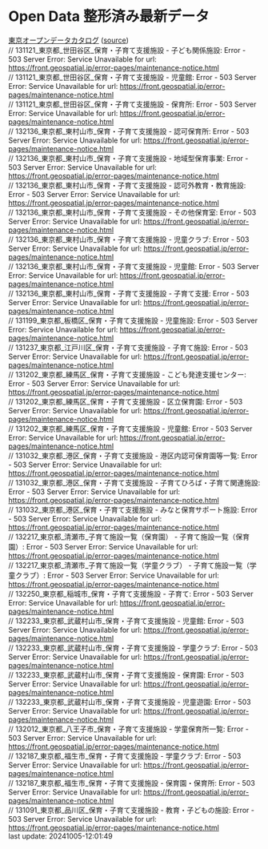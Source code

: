 # Open Data 整形済み最新データ  
[東京オープンデータカタログ](source/20241005-12:01:41-TokyoOpenDataCatalog.csv) \([source](https://catalog.data.metro.tokyo.lg.jp/csv/export)\)  
// 131121_東京都_世田谷区_保育・子育て支援施設 - 子ども関係施設: Error - 503 Server Error: Service Unavailable for url: https://front.geospatial.jp/error-pages/maintenance-notice.html  
// 131121_東京都_世田谷区_保育・子育て支援施設 - 児童館: Error - 503 Server Error: Service Unavailable for url: https://front.geospatial.jp/error-pages/maintenance-notice.html  
// 131121_東京都_世田谷区_保育・子育て支援施設 - 保育所: Error - 503 Server Error: Service Unavailable for url: https://front.geospatial.jp/error-pages/maintenance-notice.html  
// 132136_東京都_東村山市_保育・子育て支援施設 - 認可保育所: Error - 503 Server Error: Service Unavailable for url: https://front.geospatial.jp/error-pages/maintenance-notice.html  
// 132136_東京都_東村山市_保育・子育て支援施設 - 地域型保育事業: Error - 503 Server Error: Service Unavailable for url: https://front.geospatial.jp/error-pages/maintenance-notice.html  
// 132136_東京都_東村山市_保育・子育て支援施設 - 認可外教育・教育施設: Error - 503 Server Error: Service Unavailable for url: https://front.geospatial.jp/error-pages/maintenance-notice.html  
// 132136_東京都_東村山市_保育・子育て支援施設 - その他保育室: Error - 503 Server Error: Service Unavailable for url: https://front.geospatial.jp/error-pages/maintenance-notice.html  
// 132136_東京都_東村山市_保育・子育て支援施設 - 児童クラブ: Error - 503 Server Error: Service Unavailable for url: https://front.geospatial.jp/error-pages/maintenance-notice.html  
// 132136_東京都_東村山市_保育・子育て支援施設 - 児童館: Error - 503 Server Error: Service Unavailable for url: https://front.geospatial.jp/error-pages/maintenance-notice.html  
// 132136_東京都_東村山市_保育・子育て支援施設 - 子育て支援: Error - 503 Server Error: Service Unavailable for url: https://front.geospatial.jp/error-pages/maintenance-notice.html  
// 131199_東京都_板橋区_保育・子育て支援施設 - 児童施設: Error - 503 Server Error: Service Unavailable for url: https://front.geospatial.jp/error-pages/maintenance-notice.html  
// 131237_東京都_江戸川区_保育・子育て支援施設 - 子育て施設: Error - 503 Server Error: Service Unavailable for url: https://front.geospatial.jp/error-pages/maintenance-notice.html  
// 131202_東京都_練馬区_保育・子育て支援施設 - こども発達支援センター: Error - 503 Server Error: Service Unavailable for url: https://front.geospatial.jp/error-pages/maintenance-notice.html  
// 131202_東京都_練馬区_保育・子育て支援施設 - 区立保育園: Error - 503 Server Error: Service Unavailable for url: https://front.geospatial.jp/error-pages/maintenance-notice.html  
// 131202_東京都_練馬区_保育・子育て支援施設 - 児童館: Error - 503 Server Error: Service Unavailable for url: https://front.geospatial.jp/error-pages/maintenance-notice.html  
// 131032_東京都_港区_保育・子育て支援施設 - 港区内認可保育園等一覧: Error - 503 Server Error: Service Unavailable for url: https://front.geospatial.jp/error-pages/maintenance-notice.html  
// 131032_東京都_港区_保育・子育て支援施設 - 子育てひろば・子育て関連施設: Error - 503 Server Error: Service Unavailable for url: https://front.geospatial.jp/error-pages/maintenance-notice.html  
// 131032_東京都_港区_保育・子育て支援施設 - みなと保育サポート施設: Error - 503 Server Error: Service Unavailable for url: https://front.geospatial.jp/error-pages/maintenance-notice.html  
// 132217_東京都_清瀬市_子育て施設一覧（保育園） - 子育て施設一覧（保育園）: Error - 503 Server Error: Service Unavailable for url: https://front.geospatial.jp/error-pages/maintenance-notice.html  
// 132217_東京都_清瀬市_子育て施設一覧（学童クラブ） - 子育て施設一覧（学童クラブ）: Error - 503 Server Error: Service Unavailable for url: https://front.geospatial.jp/error-pages/maintenance-notice.html  
// 132250_東京都_稲城市_保育・子育て支援施設 - 子育て: Error - 503 Server Error: Service Unavailable for url: https://front.geospatial.jp/error-pages/maintenance-notice.html  
// 132233_東京都_武蔵村山市_保育・子育て支援施設 - 児童館: Error - 503 Server Error: Service Unavailable for url: https://front.geospatial.jp/error-pages/maintenance-notice.html  
// 132233_東京都_武蔵村山市_保育・子育て支援施設 - 学童クラブ: Error - 503 Server Error: Service Unavailable for url: https://front.geospatial.jp/error-pages/maintenance-notice.html  
// 132233_東京都_武蔵村山市_保育・子育て支援施設 - 保育園: Error - 503 Server Error: Service Unavailable for url: https://front.geospatial.jp/error-pages/maintenance-notice.html  
// 132233_東京都_武蔵村山市_保育・子育て支援施設 - 児童遊園: Error - 503 Server Error: Service Unavailable for url: https://front.geospatial.jp/error-pages/maintenance-notice.html  
// 132012_東京都_八王子市_保育・子育て支援施設 - 学童保育所一覧: Error - 503 Server Error: Service Unavailable for url: https://front.geospatial.jp/error-pages/maintenance-notice.html  
// 132187_東京都_福生市_保育・子育て支援施設 - 学童クラブ: Error - 503 Server Error: Service Unavailable for url: https://front.geospatial.jp/error-pages/maintenance-notice.html  
// 132187_東京都_福生市_保育・子育て支援施設 - 保育園・保育所: Error - 503 Server Error: Service Unavailable for url: https://front.geospatial.jp/error-pages/maintenance-notice.html  
// 131091_東京都_品川区_保育・子育て支援施設 - 教育・子どもの施設: Error - 503 Server Error: Service Unavailable for url: https://front.geospatial.jp/error-pages/maintenance-notice.html  
last update: 20241005-12:01:49  